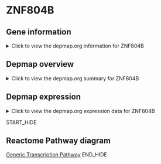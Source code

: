 <h1>ZNF804B</h1>

<h2>Gene information</h2>
<details>
  <summary>Click to view the depmap.org information for ZNF804B</summary>
  <iframe src="https://depmap.org/portal/gene/ZNF804B?tab=about" style="border:none;width:100%;height:800px"></iframe>
</details>

<h2>Depmap overview</h2>
<details>
  <summary>Click to view the depmap.org summary for ZNF804B</summary>
  <iframe src="https://depmap.org/portal/gene/ZNF804B?tab=overview" style="border:none;width:100%;height:800px"></iframe>
</details>

<h2>Depmap expression</h2>
<details>
  <summary>Click to view the depmap.org expression data for ZNF804B</summary>
  <iframe src="https://depmap.org/portal/gene/ZNF804B?tab=characterization" style="border:none;width:100%;height:800px"></iframe>
</details>


START_HIDE
<h2>Reactome Pathway diagram</h2>
<a href="https://reactome.org/PathwayBrowser/#/R-HSA-212436">Generic Transcription Pathway</a>
END_HIDE



